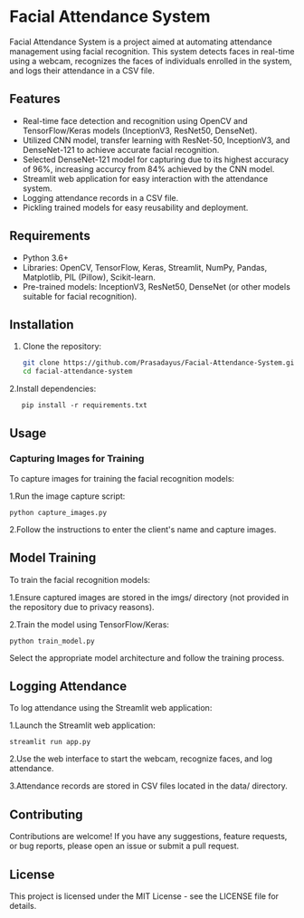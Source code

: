 # Facial Attendance System

Facial Attendance System is a project aimed at automating attendance management using facial recognition. This system detects faces in real-time using a webcam, recognizes the faces of individuals enrolled in the system, and logs their attendance in a CSV file.

## Features

- Real-time face detection and recognition using OpenCV and TensorFlow/Keras models (InceptionV3, ResNet50, DenseNet).
- Utilized CNN model, transfer learning with ResNet-50, InceptionV3, and DenseNet-121 to achieve accurate facial recognition.
- Selected DenseNet-121 model for capturing due to its highest accuracy of 96%, increasing accurcy from  84%  achieved by the CNN model.
- Streamlit web application for easy interaction with the attendance system.
- Logging attendance records in a CSV file.
- Pickling trained models for easy reusability and deployment.

## Requirements

- Python 3.6+
- Libraries: OpenCV, TensorFlow, Keras, Streamlit, NumPy, Pandas, Matplotlib, PIL (Pillow), Scikit-learn.
- Pre-trained models: InceptionV3, ResNet50, DenseNet (or other models suitable for facial recognition).

## Installation

1. Clone the repository:

   ```bash
   git clone https://github.com/Prasadayus/Facial-Attendance-System.git
   cd facial-attendance-system
     ```
2.Install dependencies:
   ```
      pip install -r requirements.txt
   ```

## Usage
### Capturing Images for Training
To capture images for training the facial recognition models:

1.Run the image capture script:
 ```
python capture_images.py
 ```

2.Follow the instructions to enter the client's name and capture images.

## Model Training
To train the facial recognition models:

1.Ensure captured images are stored in the imgs/ directory (not provided in the repository due to privacy reasons).

2.Train the model using TensorFlow/Keras:
```
python train_model.py
```

Select the appropriate model architecture and follow the training process.

## Logging Attendance
To log attendance using the Streamlit web application:

1.Launch the Streamlit web application:
```
streamlit run app.py
```
2.Use the web interface to start the webcam, recognize faces, and log attendance.

3.Attendance records are stored in CSV files located in the data/ directory.

## Contributing
Contributions are welcome! If you have any suggestions, feature requests, or bug reports, please open an issue or submit a pull request.

## License
This project is licensed under the MIT License - see the LICENSE file for details.
